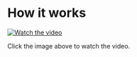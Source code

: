 # How it works

[![Watch the video](https://img.youtube.com/vi/sVBJIulizNE/maxresdefault.jpg)](https://youtu.be/sVBJIulizNE)

Click the image above to watch the video.
